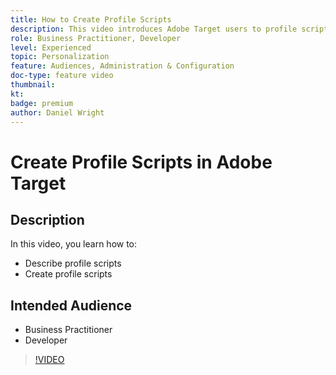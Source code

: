 ```yaml
---
title: How to Create Profile Scripts
description: This video introduces Adobe Target users to profile scripts. Watch this video if you are experienced with Adobe Target and want to learn the basics of using profile scripts to perform more specialized targeting or audience creation.
role: Business Practitioner, Developer
level: Experienced
topic: Personalization
feature: Audiences, Administration & Configuration
doc-type: feature video
thumbnail:
kt:
badge: premium
author: Daniel Wright
---
```


# Create Profile Scripts in Adobe Target

## Description

In this video, you learn how to:

* Describe profile scripts
* Create profile scripts

## Intended Audience

* Business Practitioner
* Developer

>[!VIDEO](https://video.tv.adobe.com/v/17394/?quality=12)